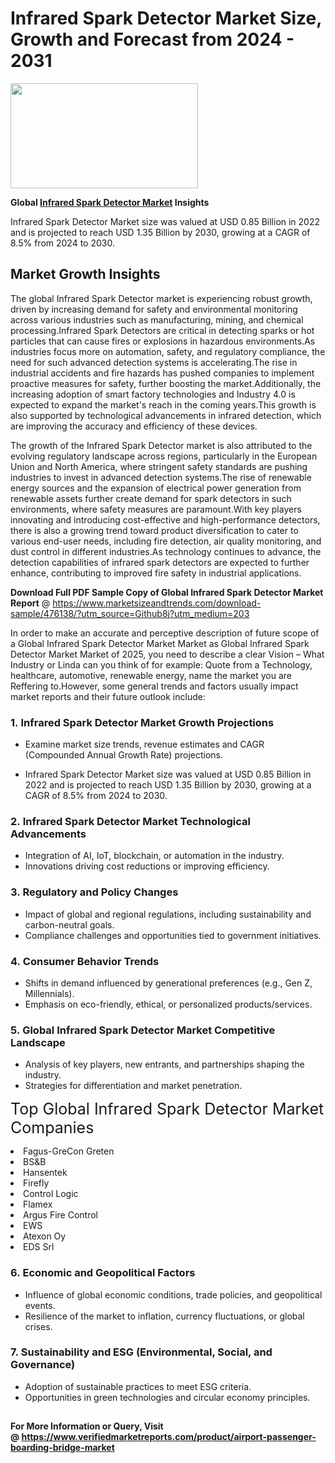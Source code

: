 <H1>Infrared Spark Detector Market Size, Growth and Forecast from 2024 - 2031</H1><img class="aligncenter size-medium wp-image-584254" src="https://thirdeyenews.in/wp-content/uploads/2024/09/Global-Market-Research-300x168.jpeg" alt="" width="300" height="168" /><p><strong>Global&nbsp;<a href="https://www.marketsizeandtrends.com/download-sample/476138/?utm_source=Github8j?utm_medium=203">Infrared Spark Detector Market</a> Insights</strong></p><p>Infrared Spark Detector Market size was valued at USD 0.85 Billion in 2022 and is projected to reach USD 1.35 Billion by 2030, growing at a CAGR of 8.5% from 2024 to 2030.</p><p><h2>Market Growth Insights</h2> <p>The global Infrared Spark Detector market is experiencing robust growth, driven by increasing demand for safety and environmental monitoring across various industries such as manufacturing, mining, and chemical processing.Infrared Spark Detectors are critical in detecting sparks or hot particles that can cause fires or explosions in hazardous environments.As industries focus more on automation, safety, and regulatory compliance, the need for such advanced detection systems is accelerating.The rise in industrial accidents and fire hazards has pushed companies to implement proactive measures for safety, further boosting the market.Additionally, the increasing adoption of smart factory technologies and Industry 4.0 is expected to expand the market's reach in the coming years.This growth is also supported by technological advancements in infrared detection, which are improving the accuracy and efficiency of these devices.</p> <p>The growth of the Infrared Spark Detector market is also attributed to the evolving regulatory landscape across regions, particularly in the European Union and North America, where stringent safety standards are pushing industries to invest in advanced detection systems.The rise of renewable energy sources and the expansion of electrical power generation from renewable assets further create demand for spark detectors in such environments, where safety measures are paramount.With key players innovating and introducing cost-effective and high-performance detectors, there is also a growing trend toward product diversification to cater to various end-user needs, including fire detection, air quality monitoring, and dust control in different industries.As technology continues to advance, the detection capabilities of infrared spark detectors are expected to further enhance, contributing to improved fire safety in industrial applications.<p><span class=""><strong>Download Full PDF Sample Copy of Global Infrared Spark Detector Market Report</strong> @ <a href="https://www.marketsizeandtrends.com/download-sample/476138/?utm_source=Github8j?utm_medium=203" target="_blank">https://www.marketsizeandtrends.com/download-sample/476138/?utm_source=Github8j?utm_medium=203</a></span></p><p>In order to make an accurate and perceptive description of future scope of a Global&nbsp;Infrared Spark Detector Market Market as Global&nbsp;Infrared Spark Detector Market Market of 2025, you need to describe a clear Vision &ndash; What Industry or Linda can you think of for example: Quote from a Technology, healthcare, automotive, renewable energy, name the market you are Reffering to.However, some general trends and factors usually impact market reports and their future outlook include:</p><h3>1.&nbsp;<strong>Infrared Spark Detector Market Growth Projections</strong></h3><ul><li>Examine market size trends, revenue estimates and CAGR (Compounded Annual Growth Rate) projections.</li><li><p>Infrared Spark Detector Market size was valued at USD 0.85 Billion in 2022 and is projected to reach USD 1.35 Billion by 2030, growing at a CAGR of 8.5% from 2024 to 2030.</p></li></ul><h3>2.&nbsp;<strong>Infrared Spark Detector Market Technological Advancements</strong></h3><ul><li>Integration of AI, IoT, blockchain, or automation in the industry.</li><li>Innovations driving cost reductions or improving efficiency.</li></ul><h3>3.&nbsp;<strong>Regulatory and Policy Changes</strong></h3><ul><li>Impact of global and regional regulations, including sustainability and carbon-neutral goals.</li><li>Compliance challenges and opportunities tied to government initiatives.</li></ul><h3>4.&nbsp;<strong>Consumer Behavior Trends</strong></h3><ul><li>Shifts in demand influenced by generational preferences (e.g., Gen Z, Millennials).</li><li>Emphasis on eco-friendly, ethical, or personalized products/services.</li></ul><h3>5.&nbsp;<strong>Global Infrared Spark Detector Market Competitive Landscape</strong></h3><ul><li>Analysis of key players, new entrants, and partnerships shaping the industry.</li><li>Strategies for differentiation and market penetration.</li></ul><p data-pm-slice="1 1 []"><span style="color: inherit; font-family: inherit; font-size: 25px;">Top Global Infrared Spark Detector Market Companies</span></p><div class="" data-test-id=""><p><li>Fagus-GreCon Greten</li><li> BS&B</li><li> Hansentek</li><li> Firefly</li><li> Control Logic</li><li> Flamex</li><li> Argus Fire Control</li><li> EWS</li><li> Atexon Oy</li><li> EDS Srl</li></p></div><h3>6.&nbsp;<strong>Economic and Geopolitical Factors</strong></h3><ul><li>Influence of global economic conditions, trade policies, and geopolitical events.</li><li>Resilience of the market to inflation, currency fluctuations, or global crises.</li></ul><h3>7.&nbsp;<strong>Sustainability and ESG (Environmental, Social, and Governance)</strong></h3><ul><li>Adoption of sustainable practices to meet ESG criteria.</li><li>Opportunities in green technologies and circular economy principles.</li></ul><h2><strong style="font-size: 14px;">For More Information or Query, Visit @&nbsp;</strong><a style="background-color: #ffffff; font-size: 14px;" href="https://www.marketsizeandtrends.com/report/infrared-spark-detector-market/" target="_blank">https://www.verifiedmarketreports.com/product/airport-passenger-boarding-bridge-market</a></h2>